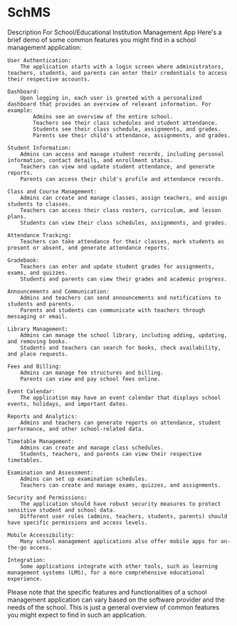 # SchMS
Description For School/Educational Institution Management App
Here's a brief demo of some common features you might find in a school management application:

    User Authentication:
        The application starts with a login screen where administrators, teachers, students, and parents can enter their credentials to access their respective accounts.

    Dashboard:
        Upon logging in, each user is greeted with a personalized dashboard that provides an overview of relevant information. For example:
            Admins see an overview of the entire school.
            Teachers see their class schedules and student attendance.
            Students see their class schedule, assignments, and grades.
            Parents see their child's attendance, assignments, and grades.

    Student Information:
        Admins can access and manage student records, including personal information, contact details, and enrollment status.
        Teachers can view and update student attendance, and generate reports.
        Parents can access their child's profile and attendance records.

    Class and Course Management:
        Admins can create and manage classes, assign teachers, and assign students to classes.
        Teachers can access their class rosters, curriculum, and lesson plans.
        Students can view their class schedules, assignments, and grades.

    Attendance Tracking:
        Teachers can take attendance for their classes, mark students as present or absent, and generate attendance reports.

    Gradebook:
        Teachers can enter and update student grades for assignments, exams, and quizzes.
        Students and parents can view their grades and academic progress.

    Announcements and Communication:
        Admins and teachers can send announcements and notifications to students and parents.
        Parents and students can communicate with teachers through messaging or email.

    Library Management:
        Admins can manage the school library, including adding, updating, and removing books.
        Students and teachers can search for books, check availability, and place requests.

    Fees and Billing:
        Admins can manage fee structures and billing.
        Parents can view and pay school fees online.

    Event Calendar:
        The application may have an event calendar that displays school events, holidays, and important dates.

    Reports and Analytics:
        Admins and teachers can generate reports on attendance, student performance, and other school-related data.

    Timetable Management:
        Admins can create and manage class schedules.
        Students, teachers, and parents can view their respective timetables.

    Examination and Assessment:
        Admins can set up examination schedules.
        Teachers can create and manage exams, quizzes, and assignments.

    Security and Permissions:
        The application should have robust security measures to protect sensitive student and school data.
        Different user roles (admins, teachers, students, parents) should have specific permissions and access levels.

    Mobile Accessibility:
        Many school management applications also offer mobile apps for on-the-go access.

    Integration:
        Some applications integrate with other tools, such as learning management systems (LMS), for a more comprehensive educational experience.

Please note that the specific features and functionalities of a school management application can vary based on the software provider and the needs of the school. This is just a general overview of common features you might expect to find in such an application.

